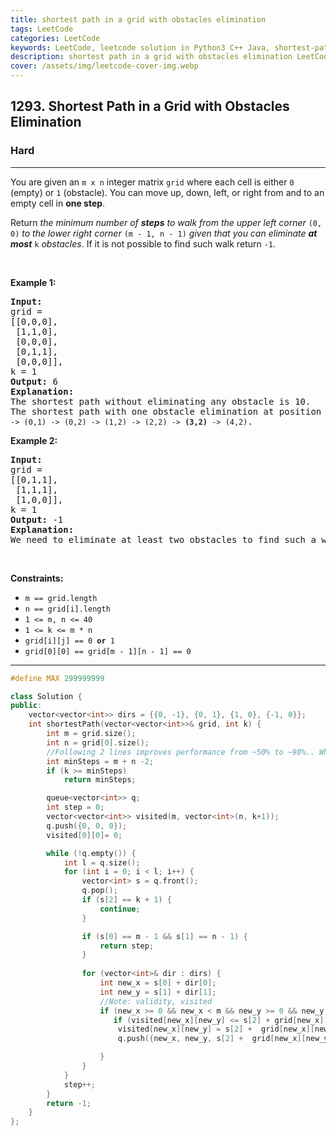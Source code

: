 ```yaml
---
title: shortest path in a grid with obstacles elimination
tags: LeetCode
categories: LeetCode
keywords: LeetCode, leetcode solution in Python3 C++ Java, shortest-path-in-a-grid-with-obstacles-elimination solution
description: shortest path in a grid with obstacles elimination LeetCode Solution Explained
cover: /assets/img/leetcode-cover-img.webp
---
```



<h2>1293. Shortest Path in a Grid with Obstacles Elimination</h2><h3>Hard</h3><hr><div><p>You are given an <code>m x n</code> integer matrix <code>grid</code> where each cell is either <code>0</code> (empty) or <code>1</code> (obstacle). You can move up, down, left, or right from and to an empty cell in <strong>one step</strong>.</p>

<p>Return <em>the minimum number of <strong>steps</strong> to walk from the upper left corner </em><code>(0, 0)</code><em> to the lower right corner </em><code>(m - 1, n - 1)</code><em> given that you can eliminate <strong>at most</strong> </em><code>k</code><em> obstacles</em>. If it is not possible to find such walk return <code>-1</code>.</p>

<p>&nbsp;</p>
<p><strong>Example 1:</strong></p>

<pre><strong>Input:</strong> 
grid = 
[[0,0,0],
&nbsp;[1,1,0],
 [0,0,0],
&nbsp;[0,1,1],
 [0,0,0]], 
k = 1
<strong>Output:</strong> 6
<strong>Explanation: 
</strong>The shortest path without eliminating any obstacle is 10.&nbsp;
The shortest path with one obstacle elimination at position (3,2) is 6. Such path is <code>(0,0) -&gt; (0,1) -&gt; (0,2) -&gt; (1,2) -&gt; (2,2) -&gt; <strong>(3,2)</strong> -&gt; (4,2)</code>.
</pre>

<p><strong>Example 2:</strong></p>

<pre><strong>Input:</strong> 
grid = 
[[0,1,1],
&nbsp;[1,1,1],
&nbsp;[1,0,0]], 
k = 1
<strong>Output:</strong> -1
<strong>Explanation: 
</strong>We need to eliminate at least two obstacles to find such a walk.
</pre>

<p>&nbsp;</p>
<p><strong>Constraints:</strong></p>

<ul>
	<li><code>m == grid.length</code></li>
	<li><code>n == grid[i].length</code></li>
	<li><code>1 &lt;= m, n &lt;= 40</code></li>
	<li><code>1 &lt;= k &lt;= m * n</code></li>
	<li><code>grid[i][j] == 0 <strong>or</strong> 1</code></li>
	<li><code>grid[0][0] == grid[m - 1][n - 1] == 0</code></li>
</ul>
</div>

---




```cpp
#define MAX 299999999

class Solution {
public:
    vector<vector<int>> dirs = {{0, -1}, {0, 1}, {1, 0}, {-1, 0}};
	int shortestPath(vector<vector<int>>& grid, int k) {
		int m = grid.size();
        int n = grid[0].size();
        //Following 2 lines improves performance from ~50% to ~98%.. When the same is incorporated in the main loop it will be ~100%
        int minSteps = m + n -2;
        if (k >= minSteps) 
            return minSteps;

		queue<vector<int>> q;
		int step = 0;
		vector<vector<int>> visited(m, vector<int>(n, k+1));
		q.push({0, 0, 0});
		visited[0][0]= 0;

		while (!q.empty()) { 
			int l = q.size();
			for (int i = 0; i < l; i++) { 
				vector<int> s = q.front();
				q.pop();
				if (s[2] == k + 1) { 
					continue;
				}

				if (s[0] == m - 1 && s[1] == n - 1) { 
					return step;
				}
                
				for (vector<int>& dir : dirs) { 
					int new_x = s[0] + dir[0];
					int new_y = s[1] + dir[1];
					//Note: validity, visited
					if (new_x >= 0 && new_x < m && new_y >= 0 && new_y < n) { 
                       if (visited[new_x][new_y] <= s[2] + grid[new_x][new_y]) continue; // came here with less obstancles removed.
                        visited[new_x][new_y] = s[2] +  grid[new_x][new_y];
 						q.push({new_x, new_y, s[2] +  grid[new_x][new_y]});

					}
				}
			}
			step++;
		}
		return -1;
    }
};
```
